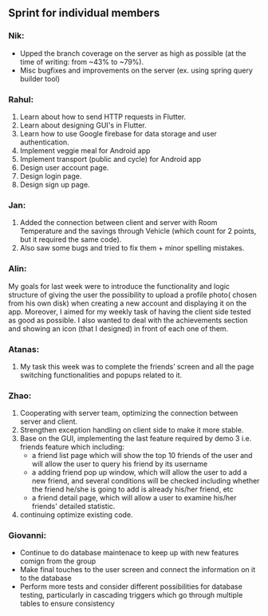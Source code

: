 ## Sprint for individual members

### Nik:
- Upped the branch coverage on the server as high as possible (at the time of writing: from ~43% to ~79%).
- Misc bugfixes and improvements on the server (ex. using spring query builder tool)

### Rahul:
1)	Learn about how to send HTTP requests in Flutter.
2)	Learn about designing GUI's in Flutter. 
3)	Learn how to use Google firebase for data storage and user authentication.
4)	Implement veggie meal for Android app
5)	Implement transport (public and cycle) for Android app
6)	Design user account page.
7)	Design login page.
8)	Design sign up page.


### Jan:
1) Added the connection between client and server with Room Temperature and the savings through Vehicle (which count for 2 points, but it required the same code).
2) Also saw some bugs and tried to fix them + minor spelling mistakes.

### Alin:
My goals for last week were to introduce the functionality and logic structure of giving the user the possibility to upload a profile photo( chosen from his own disk) when creating a new account and displaying it on the app. 
Moreover, I aimed for my weekly task of having the client side tested as good as possible. I also wanted to deal with the achievements section and showing an icon (that I designed) in front of each one of them.

### Atanas:
1) My task this week was to complete the friends’ screen and all the page switching functionalities and popups related to it.

### Zhao:
1. Cooperating with server team, optimizing the connection between server and client. 
2. Strengthen exception handling on client side to make it more stable.  
3. Base on the GUI, implementing the last feature required by demo 3 i.e. friends feature which including:
   * a friend list page which will show the top 10 friends of the user and will allow the user to query his friend by its username
   * a adding friend pop up window, which will allow the user to add a new friend, and several conditions will be checked including whether the friend he/she is going to add is already his/her friend, etc
   * a friend detail page, which will allow a user to examine his/her friends' detailed statistic. 
4.  continuing optimize existing code.

### Giovanni:
* Continue to do database maintenace to keep up with new features comign from the group
* Make final touches to the user screen and connect the information on it to the database
* Perform more tests and consider different possibilities for database testing, particularly in cascading triggers which go through multiple tables to ensure consistency
